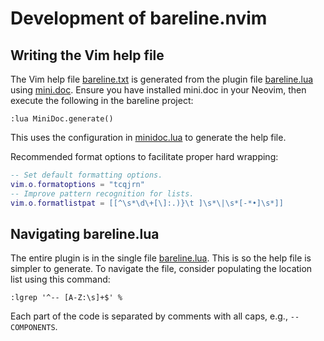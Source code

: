# Development of bareline.nvim

## Writing the Vim help file

The Vim help file [bareline.txt](./doc/bareline.txt) is generated from the plugin file
[bareline.lua](./lua/bareline.lua) using
[mini.doc](https://github.com/echasnovski/mini.nvim/blob/main/readmes/mini-doc.md). Ensure you have
installed mini.doc in your Neovim, then execute the following in the bareline project:

```
:lua MiniDoc.generate()
```

This uses the configuration in [minidoc.lua](./scripts/minidoc.lua) to generate the help file.

Recommended format options to facilitate proper hard wrapping:

```lua
-- Set default formatting options.
vim.o.formatoptions = "tcqjrn"
-- Improve pattern recognition for lists.
vim.o.formatlistpat = [[^\s*\d\+[\]:.)}\t ]\s*\|\s*[-*•]\s*]]
```

## Navigating bareline.lua

The entire plugin is in the single file [bareline.lua](./lua/bareline.lua). This is so the help file
is simpler to generate. To navigate the file, consider populating the location list using this
command:

```
:lgrep '^-- [A-Z:\s]+$' %
```

Each part of the code is separated by comments with all caps, e.g., `-- COMPONENTS`.
